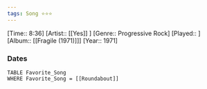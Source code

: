 ```yaml
---
tags: Song ⭐⭐⭐ 
---
```

[Time:: 8:36]
[Artist:: [[Yes]] ]
[Genre:: Progressive Rock]
[Played:: ]
[Album:: [[Fragile (1971)]]]
[Year:: 1971]
### Dates
````dataview
TABLE Favorite_Song
WHERE Favorite_Song = [[Roundabout]]
````